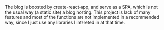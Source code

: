 The blog is boosted by create-react-app, and serve as a SPA, which is not the usual way (a static site) a blog hosting.
This project is lack of many features and most of the functions are not implemented in a recommended way, since I just use any libraries I intereted in at that time.